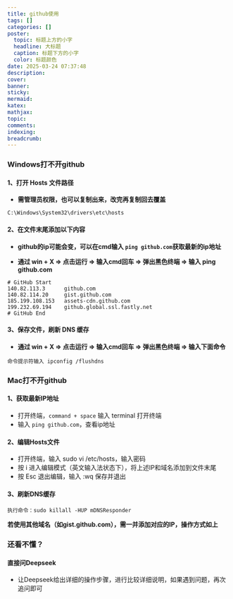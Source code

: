 ```yaml
---
title: github使用
tags: []
categories: []
poster:
  topic: 标题上方的小字
  headline: 大标题
  caption: 标题下方的小字
  color: 标题颜色
date: 2025-03-24 07:37:48
description:
cover:
banner:
sticky:
mermaid:
katex:
mathjax:
topic:
comments:
indexing:
breadcrumb:
---
```


### Windows打不开github

#### 1、打开 Hosts 文件路径

- **需管理员权限，也可以复制出来，改完再复制回去覆盖**

```
C:\Windows\System32\drivers\etc\hosts
```

#### 2、在文件末尾添加以下内容

- **github的ip可能会变，可以在cmd输入 `ping github.com`获取最新的ip地址**

- **通过 win + X => 点击运行 => 输入cmd回车 => 弹出黑色终端 =>  输入 ping github.com**

```
# GitHub Start
140.82.113.3      github.com
140.82.114.20     gist.github.com
185.199.108.153   assets-cdn.github.com
199.232.69.194    github.global.ssl.fastly.net
# GitHub End
```

#### 3、保存文件，刷新 DNS 缓存

- **通过 win + X => 点击运行 => 输入cmd回车 => 弹出黑色终端 => 输入下面命令**

```
命令提示符输入 ipconfig /flushdns
```



### Mac打不开github


#### 1、获取最新IP地址

- 打开终端，`command + space` 输入 terminal 打开终端
- 输入 `ping github.com`，查看ip地址

#### 2、编辑Hosts文件

- 打开终端，输入 sudo vi /etc/hosts，输入密码
- 按 i 进入编辑模式（英文输入法状态下），将上述IP和域名添加到文件末尾
- 按 Esc 退出编辑，输入 :wq 保存并退出

#### 3、刷新DNS缓存

```
执行命令：sudo killall -HUP mDNSResponder
```

**若使用其他域名（如gist.github.com），需一并添加对应的IP，操作方式如上**

### 还看不懂？

#### 直接问Deepseek

- 让Deepseek给出详细的操作步骤，进行比较详细说明，如果遇到问题，再次追问即可